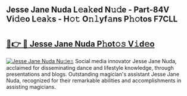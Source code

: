 ## Jesse Jane Nuda L𝚎a𝚔ed N𝚞𝚍e - Part-84V Vi𝚍𝚎o L𝚎a𝚔s - H𝚘𝚝 O𝚗𝚕yf𝚊ns P𝚑𝚘tos F7CLL

# <h2><a href="http://kfctec1.oniu.top/?m=Jesse+Jane+Nuda">🔗👉 🔴 Jesse Jane Nuda P𝚑ot𝚘𝚜 V𝚒d𝚎o</a></h2>

[![Jesse Jane Nuda Nu𝚍e𝚜](https://i.imgur.com/0qMVB7G.gif)](http://kfctec1.oniu.top/?m=Jesse+Jane+Nuda)
Social media innovator Jesse Jane Nuda, acclaimed for disseminating dance and lifestyle knowledge, through presentations and blogs. Outstanding magician's assistant Jesse Jane Nuda, recognized for their remarkable abilities and accomplishments in assisting magicians.  
